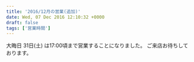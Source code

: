 ```yaml
---
title: '2016/12月の営業(追加)'
date: Wed, 07 Dec 2016 12:10:32 +0000
draft: false
tags: ['営業時間']
---
```


大晦日 31日(土) は17:00頃まで営業することになりました。 ご来店お待ちしております。